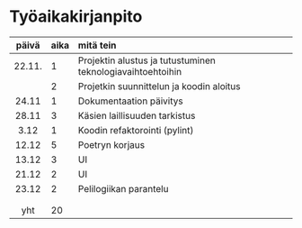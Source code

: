 # Työaikakirjanpito

| päivä  | aika | mitä tein  |
| :-----:|:-----| :-----|
| 22.11. | 1    | Projektin alustus ja tutustuminen teknologiavaihtoehtoihin  |
|        | 2    | Projetkin suunnittelun ja koodin aloitus |
| 24.11  | 1    | Dokumentaation päivitys |
| 28.11  | 3    | Käsien laillisuuden tarkistus |
| 3.12   | 1    | Koodin refaktorointi (pylint) |
| 12.12  | 5    | Poetryn korjaus |
| 13.12  | 3    | UI |
| 21.12  | 2    | UI |
| 23.12  | 2    | Pelilogiikan parantelu |
|        |      | |
|        |      | |
| yht    | 20   | |

